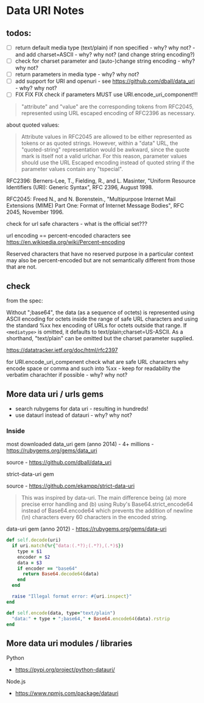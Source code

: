 # Data URI Notes


## todos:

- [ ]  return default media type (text/plain) if non specified - why? why not?
       - and add charset=ASCII - why? why not? (and change string encoding?)
- [ ]  check for charset parameter and (auto-)change string encoding - why? why not?
- [ ]  return parameters in media type - why? why not?
- [ ]  add support for URI and openuri - see <https://github.com/dball/data_uri> - why? why 
not?
- [ ] FIX FIX FIX  check if parameters MUST use URI.encode_uri_component!!!

>  "attribute" and "value" are the corresponding tokens from RFC2045,
>   represented using URL escaped encoding of RFC2396 as necessary.

about quoted values:

> Attribute values in RFC2045 are allowed to be either represented 
> as tokens or as quoted strings. 
> However, within a "data" URL,
>  the "quoted-string" representation would be awkward, 
> since the quote mark is itself not a valid urlchar. 
> For this reason, parameter values
> should use the URL Escaped encoding instead of quoted string if the
>  parameter values contain any "tspecial".


RFC2396: Berners-Lee, T., Fielding, R., and L. Masinter,
               "Uniform Resource Identifiers (URI): Generic Syntax", RFC
               2396, August 1998.

RFC2045:   Freed N., and N. Borenstein., "Multipurpose Internet Mail
               Extensions (MIME) Part One: Format of Internet Message
               Bodies", RFC 2045, November 1996.



check for url safe characters - what is the official set???

url encoding == percent-encoded characters
see <https://en.wikipedia.org/wiki/Percent-encoding>

Reserved characters that have no reserved purpose in a particular context may also be percent-encoded but are not semantically different from those that are not.



## check

from the spec:

Without ";base64", the data (as a sequence of octets) is represented using ASCII encoding for octets inside the
   range of safe URL characters and using the standard %xx hex encoding
   of URLs for octets outside that range.  If `<mediatype>` 
   is omitted, it
   defaults to text/plain;charset=US-ASCII.  As a shorthand,
   "text/plain" can be omitted but the charset parameter supplied.

<https://datatracker.ietf.org/doc/html/rfc2397>

for URI.encode_uri_compenent  check what are safe URL characters
why encode space or comma and such into %xx - keep for readability the verbatim charachter 
if possible - why? why not?




## More data uri / urls gems

- search rubygems for data uri - resulting in hundreds!
- use dataurl instead of datauri - why? why not?


### Inside

most downloaded data_uri gem (anno 2014) - 4+ millions - <https://rubygems.org/gems/data_uri>

source - <https://github.com/dball/data_uri>


strict-data-uri gem

source - <https://github.com/ekampp/strict-data-uri>


> This was inspired by data-uri. The main difference being 
> (a) more precise error handling and 
> (b) using Ruby's Base64.strict_encode64
> instead of Base64.encode64 which prevents the addition of newline (\n) characters 
> every 60 characters in the encoded string.
> 


data-uri gem (anno 2012) - <https://rubygems.org/gems/data-uri>

```ruby
def self.decode(uri)
  if uri.match(%r{^data:(.*?);(.*?),(.*)$})
    type = $1
    encoder = $2
    data = $3
    if encoder == "base64"
      return Base64.decode64(data)
    end
  end

  raise "Illegal format error: #{uri.inspect}"
end

def self.encode(data, type="text/plain")
  "data:" + type + ";base64," + Base64.encode64(data).rstrip
end
```




## More data uri modules / libraries

Python

- <https://pypi.org/project/python-datauri/>


Node.js

- <https://www.npmjs.com/package/datauri>





